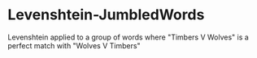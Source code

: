 # Levenshtein-JumbledWords
Levenshtein applied to a group of words where "Timbers V Wolves" is a perfect match with "Wolves V Timbers"
